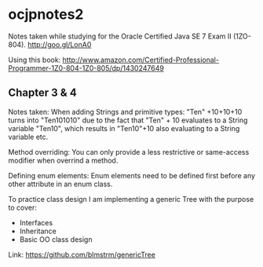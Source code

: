 ocjpnotes2
==========

Notes taken while studying for the Oracle Certified Java SE 7 Exam II (1ZO-804). http://goo.gl/LonA0

Using this book: http://www.amazon.com/Certified-Professional-Programmer-1Z0-804-1Z0-805/dp/1430247649

Chapter 3 & 4
-------------

Notes taken:
When adding Strings and primitive types:
"Ten" +10+10+10 turns into "Ten101010" due to the fact that "Ten" + 10 evaluates to a String variable "Ten10", which results in "Ten10"+10 also evaluating to a String variable etc.

Method overriding:
You can only provide a less restrictive  or same-access modifier when overrind a method.

Defining enum elements:
Enum elements  need to be defined first before any other attribute in an enum class.

To practice class design I am implementing a generic Tree with the purpose to cover:
  * Interfaces
  * Inheritance
  * Basic OO class design
 
Link: https://github.com/blmstrm/genericTree
